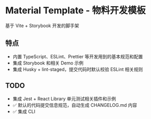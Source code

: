 # Material Template - 物料开发模板

基于 Vite + Storybook 开发的脚手架

## 特点

- 内置 TypeScript、ESLint、Prettier 等开发用到的基本规范和配置
- 集成 Storybook 和相关 Demo 示例
- 集成 Husky + lint-staged，提交代码时默认校验 ESLint 相关规则

## TODO

- 集成 Jest + React Library 单元测试相关插件和示例
- ✅ 默认的代码提交信息规范，自动生成 CHANGELOG.md 内容
- ✅ 集成 CLI

